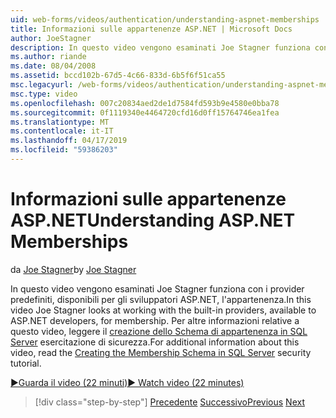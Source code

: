 ```yaml
---
uid: web-forms/videos/authentication/understanding-aspnet-memberships
title: Informazioni sulle appartenenze ASP.NET | Microsoft Docs
author: JoeStagner
description: In questo video vengono esaminati Joe Stagner funziona con i provider predefiniti, disponibili per gli sviluppatori ASP.NET, l'appartenenza. Per ulteriori informazioni sulla parola...
ms.author: riande
ms.date: 08/04/2008
ms.assetid: bccd102b-67d5-4c66-833d-6b5f6f51ca55
msc.legacyurl: /web-forms/videos/authentication/understanding-aspnet-memberships
msc.type: video
ms.openlocfilehash: 007c20834aed2de1d7584fd593b9e4580e0bba78
ms.sourcegitcommit: 0f1119340e4464720cfd16d0ff15764746ea1fea
ms.translationtype: MT
ms.contentlocale: it-IT
ms.lasthandoff: 04/17/2019
ms.locfileid: "59386203"
---
```

# <a name="understanding-aspnet-memberships"></a><span data-ttu-id="7b594-104">Informazioni sulle appartenenze ASP.NET</span><span class="sxs-lookup"><span data-stu-id="7b594-104">Understanding ASP.NET Memberships</span></span>

<span data-ttu-id="7b594-105">da [Joe Stagner](https://github.com/JoeStagner)</span><span class="sxs-lookup"><span data-stu-id="7b594-105">by [Joe Stagner](https://github.com/JoeStagner)</span></span>

<span data-ttu-id="7b594-106">In questo video vengono esaminati Joe Stagner funziona con i provider predefiniti, disponibili per gli sviluppatori ASP.NET, l'appartenenza.</span><span class="sxs-lookup"><span data-stu-id="7b594-106">In this video Joe Stagner looks at working with the built-in providers, available to ASP.NET developers, for membership.</span></span> <span data-ttu-id="7b594-107">Per altre informazioni relative a questo video, leggere il [creazione dello Schema di appartenenza in SQL Server](../../overview/older-versions-security/membership/creating-the-membership-schema-in-sql-server-vb.md) esercitazione di sicurezza.</span><span class="sxs-lookup"><span data-stu-id="7b594-107">For additional information about this video, read the [Creating the Membership Schema in SQL Server](../../overview/older-versions-security/membership/creating-the-membership-schema-in-sql-server-vb.md) security tutorial.</span></span>

[<span data-ttu-id="7b594-108">&#9654;Guarda il video (22 minuti)</span><span class="sxs-lookup"><span data-stu-id="7b594-108">&#9654; Watch video (22 minutes)</span></span>](https://channel9.msdn.com/Blogs/ASP-NET-Site-Videos/understanding-aspnet-memberships)

> [!div class="step-by-step"]
> <span data-ttu-id="7b594-109">[Precedente](use-custom-principal-objects.md)
> [Successivo](configuring-sql-to-work-with-membership-schemas.md)</span><span class="sxs-lookup"><span data-stu-id="7b594-109">[Previous](use-custom-principal-objects.md)
[Next](configuring-sql-to-work-with-membership-schemas.md)</span></span>
